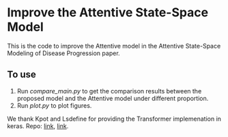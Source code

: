 # Improve the Attentive State-Space Model

This is the code to improve the Attentive model in the Attentive State-Space Modeling of Disease Progression paper.

## To use
1. Run *compare_main.py* to get the comparison results between the proposed model and the Attentive model under different proportion.
2. Run *plot.py* to plot figures.

We thank Kpot and Lsdefine for providing the Transformer implemenation in keras. Repo: [link](https://github.com/kpot/keras-transformer), [link](https://github.com/Lsdefine/attention-is-all-you-need-keras).
